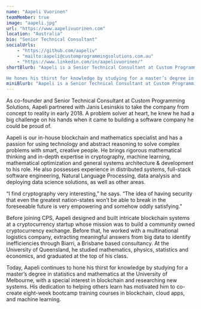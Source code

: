 ```yaml
---
name: "Aapeli Vuorinen"
teamMember: true
image: "aapeli.jpg"
url: "https://www.aapelivuorinen.com"
location: "Australia"
bio: "Senior Technical Consultant"
socialUrls:
    - "https://github.com/aapeliv"
    - "mailto:aapeli@customprogrammingsolutions.com.au"
    - "https://www.linkedin.com/in/aapelivuorinen/"
shortBlurb: "Aapeli is a Senior Technical Consultant at Custom Programming Solutions. As our in-house blockchain and mathematics specialist, he has a passion for using technology and abstract reasoning to solve complex problems with smart, creative people. He brings rigorous mathematical thinking and in-depth expertise in cryptography, mathematical optimization and general systems architecture & development to his role.

He hones his thirst for knowledge by studying for a master’s degree in statistics and mathematics at the University of Melbourne, with a special interest in blockchain and researching new systems."
miniBlurb: "Aapeli is a Senior Technical Consultant at Custom Programming Solutions. As the company’s in-house blockchain and mathematics specialist, he has a passion for using technology and abstract reasoning to solve complex problems with smart, creative people."
---
```


As co-founder and Senior Technical Consultant at Custom Programming Solutions, Aapeli partnered with Janis Lesinskis to take the company from concept to reality in early 2018. A problem solver at heart, he knew he had a big challenge on his hands when it came to building a software company he could be proud of.

Aapeli is our in-house blockchain and mathematics specialist and has a passion for using technology and abstract reasoning to solve complex problems with smart, creative people. He brings rigorous mathematical thinking and in-depth expertise in cryptography, machine learning, mathematical optimization and general systems architecture & development to his role. He also possesses experience in distributed systems, full-stack software engineering, Natural Language Processing, data analysis and deploying data science solutions, as well as other areas.

“I find cryptography very interesting,” he says. “The idea of having security that even the greatest nation-states won’t be able to break in the foreseeable future is very empowering and somehow oddly satisfying.”

Before joining CPS, Aapeli designed and built intricate blockchain systems at a cryptocurrency startup whose mission was to build a community owned cryptocurrency exchange. Before that, he worked with a multinational logistics company, extracting meaningful answers from big data to identify inefficiencies through Biarri, a Brisbane based consultancy. At the University of Queensland, he studied mathematics, physics, statistics and economics, and graduated at the top of his class.

Today, Aapeli continues to hone his thirst for knowledge by studying for a master’s degree in statistics and mathematics at the University of Melbourne, with a special interest in blockchain and researching new systems. His dedication to helping others learn has motivated him to co-create eight-week bootcamp training courses in blockchain, cloud apps, and machine learning.